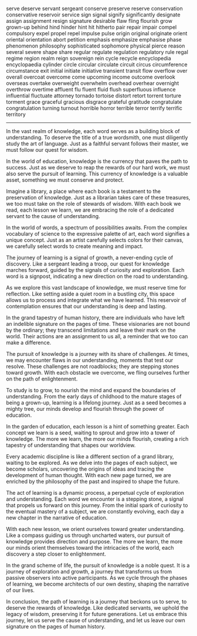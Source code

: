 serve
deserve
servant
sergeant
conserve
preserve
reserve
conservation
conservative
reservoir
service
sign
signal
signify
significantly
designate
assign
assignment
resign
signature
desirable
flaw
fling
flourish
grow
grown-up
behind
hind
hinder
hint
hit
hitherto
pair
repair
impair
compel
compulsory
expel
propel
repel
impulse
pulse
origin
original
originate
orient
oriental
orientation
abort
petition
emphasis
emphasize
emphasise
phase
phenomenon
philosophy
sophisticated
sophomore
physical
pierce
reason
several
severe
shape
share
regular
regulate
regulation
regulatory
rule
regal
regime
region
realm
reign
sovereign
rein
cycle
recycle
encyclopedia
encyclopaedia
cylinder
circle
circular
circulate
circuit
circus
circumference
circumstance
exit
initial
initiate
initiative
transient
transit
flow
overflow
over
overall
overcoat
overcome
come
upcoming
income
outcome
overlook
overseas
overtake
overweight
overwhelm
overhead
overhear
overnight
overthrow
overtime
affluent
flu
fluent
fluid
flush
superfluous
influence
influential
fluctuate
attorney
tornado
tortoise
distort
retort
torrent
torture
torment
grace
graceful
gracious
disgrace
grateful
gratitude
congratulate
congratulation
turning
turnout
horrible
horror
terrible
terror
terrify
terrific
territory




---



In the vast realm of knowledge, each word serves as a building block of understanding. To deserve the title of a true wordsmith, one must diligently study the art of language. Just as a faithful servant follows their master, we must follow our quest for wisdom.

In the world of education, knowledge is the currency that paves the path to success. Just as we deserve to reap the rewards of our hard work, we must also serve the pursuit of learning. This currency of knowledge is a valuable asset, something we must conserve and protect.

Imagine a library, a place where each book is a testament to the preservation of knowledge. Just as a librarian takes care of these treasures, we too must take on the role of stewards of wisdom. With each book we read, each lesson we learn, we are embracing the role of a dedicated servant to the cause of understanding.

In the world of words, a spectrum of possibilities awaits. From the complex vocabulary of science to the expressive palette of art, each word signifies a unique concept. Just as an artist carefully selects colors for their canvas, we carefully select words to create meaning and impact.

The journey of learning is a signal of growth, a never-ending cycle of discovery. Like a sergeant leading a troop, our quest for knowledge marches forward, guided by the signals of curiosity and exploration. Each word is a signpost, indicating a new direction on the road to understanding.

As we explore this vast landscape of knowledge, we must reserve time for reflection. Like setting aside a quiet room in a bustling city, this space allows us to process and integrate what we have learned. This reservoir of contemplation ensures that our understanding is deep and lasting.

In the grand tapestry of human history, there are individuals who have left an indelible signature on the pages of time. These visionaries are not bound by the ordinary; they transcend limitations and leave their mark on the world. Their actions are an assignment to us all, a reminder that we too can make a difference.

The pursuit of knowledge is a journey with its share of challenges. At times, we may encounter flaws in our understanding, moments that test our resolve. These challenges are not roadblocks; they are stepping stones toward growth. With each obstacle we overcome, we fling ourselves further on the path of enlightenment.

To study is to grow, to nourish the mind and expand the boundaries of understanding. From the early days of childhood to the mature stages of being a grown-up, learning is a lifelong journey. Just as a seed becomes a mighty tree, our minds develop and flourish through the power of education.

In the garden of education, each lesson is a hint of something greater. Each concept we learn is a seed, waiting to sprout and grow into a tower of knowledge. The more we learn, the more our minds flourish, creating a rich tapestry of understanding that shapes our worldview.

Every academic discipline is like a different section of a grand library, waiting to be explored. As we delve into the pages of each subject, we become scholars, uncovering the origins of ideas and tracing the development of human thought. With each new page turned, we are enriched by the philosophy of the past and inspired to shape the future.

The act of learning is a dynamic process, a perpetual cycle of exploration and understanding. Each word we encounter is a stepping stone, a signal that propels us forward on this journey. From the initial spark of curiosity to the eventual mastery of a subject, we are constantly evolving, each day a new chapter in the narrative of education.

With each new lesson, we orient ourselves toward greater understanding. Like a compass guiding us through uncharted waters, our pursuit of knowledge provides direction and purpose. The more we learn, the more our minds orient themselves toward the intricacies of the world, each discovery a step closer to enlightenment.

In the grand scheme of life, the pursuit of knowledge is a noble quest. It is a journey of exploration and growth, a journey that transforms us from passive observers into active participants. As we cycle through the phases of learning, we become architects of our own destiny, shaping the narrative of our lives.

In conclusion, the path of learning is a journey that beckons us to serve, to deserve the rewards of knowledge. Like dedicated servants, we uphold the legacy of wisdom, preserving it for future generations. Let us embrace this journey, let us serve the cause of understanding, and let us leave our own signature on the pages of human history.
